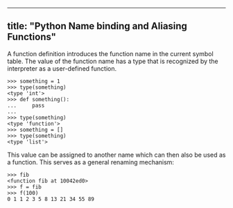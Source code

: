 
---
title: "Python Name binding and Aliasing Functions"
---

A function definition introduces the function name in the current symbol table. The value of the function name has a type that is recognized by the interpreter as a user-defined function.

    >>> something = 1
    >>> type(something)
    <type 'int'>
    >>> def something():
    ...     pass
    ...
    >>> type(something)
    <type 'function'>
    >>> something = []
    >>> type(something)
    <type 'list'>

This value can be assigned to another name which can then also be used as a function. This serves as a general renaming mechanism:

    >>> fib
    <function fib at 10042ed0>
    >>> f = fib
    >>> f(100)
    0 1 1 2 3 5 8 13 21 34 55 89
